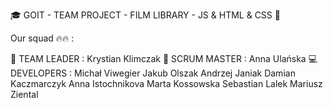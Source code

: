 🎓 GOIT - TEAM PROJECT - FILM LIBRARY - JS & HTML & CSS 🚀

Our squad 🔥🔥 :

👑 TEAM LEADER :
Krystian Klimczak
💬 SCRUM MASTER :
Anna Ulańska
💻 DEVELOPERS :
Michał Viwegier
Jakub Olszak
Andrzej Janiak
Damian Kaczmarczyk
Anna Istochnikova
Marta Kossowska
Sebastian Lalek
Mariusz Ziental
